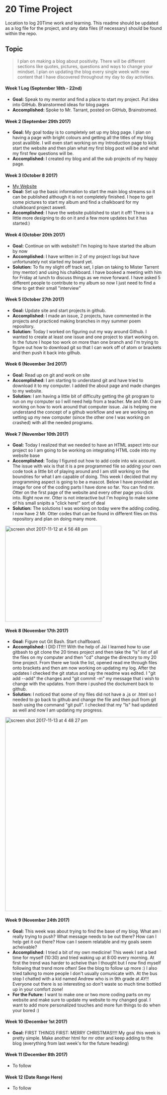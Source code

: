 # 20 Time Project
Location to log 20Time work and learning.  This readme should be updated as a log file for the project, and any data files (if necessary) should be found within the repo.  
  
## Topic
>I plan on making a blog about positivity. There will be different sections like quotes, pictures, questions and ways to change your mindset.
>I plan on updating the blog every single week with new content that I have discovered throughout my day to day activities. 

#### Week 1 Log (September 18th - 22nd)
* **Goal:** Speak to my mentor and find a place to start my project. Put idea into GitHub. Brainstormed ideas for blog pages
* **Accomplished:** Spoke to Mr. Tarrant, posted on GitHub, Brainstromed.

#### Week 2 (September 29th 2017)
* **Goal:** My goal today is to completely set up my blog page. I plan on having a page with bright colours and getting all the titles of my blog post availible. I will even start working on my Introduction page to kick start the website and then plan what my first blog post will be and what my first few questions will be.
* **Accomplished:** I created my blog and all the sub projects of my happy page. 

#### Week 3 (October 8 2017)
* [My Website](https://sbake15.wixsite.com/happypage)
* **Goal:** Set up the basic information to start the main blog streams so it can be published although it is not completely finished. I hope to get some pictures to start my album and find a chalkboard for my chalkboard project aswell. 
* **Accomplished:** I have the website published to start it off! There is a little more designing to do on it and a few more updates but it has started:) 

#### Week 4 (October 20th 2017)
* **Goal:** Continue on with website!! I'm hoping to have started the album by now
* **Accomplished:** I have written in 2 of my project logs but have unfortunately not started my board yet. 
* **Solution:** To fix my slight off track set, I plan on taking to Mister Tarrent (my mentor) and using his chalkboard. I have booked a meeting with him for Friday at lunch to discuss things as we move forward. I have asked 5 different people to contribute to my album so now I just need to find a time to get their small "interview"

#### Week 5 (October 27th 2017)
* **Goal:** Update site and start projects in github.
* **Accomplished:** I made an issue, 2 projects, have commented in the projects and practiced making branches in myy summer poem repository.
* **Solution:** Today I worked on figuring out my way around Github. I wanted to create at least one issue and one project to start working on. In the future I hope too work on more than one branch and I'm trying to figure out how to download git  so that I can work off of atom or brackets and then push it back into github.

#### Week 6 (November 3rd 2017)
* **Goal:** Read up on git and work on site
* **Accomplished:** I am starting to understand git and have tried to download it to my computer. I added the about page and made changes to my website.
* **Solution:** I am having a little bit of difficulty getting the git program to run on my computer so I will need help from a teacher. Me and Mr. O are working on how to work around that computer issue. Jai is helping me understand the concept of a github workflow and we are working on setting up my new computer (since the other one I was working on crashed) with all the needed programs. 

#### Week 7 (November 10th 2017)
* **Goal:** Today I realized that we needed to have an HTML aspect into our project so I am going to be working on integrating HTML code into my website base
* **Accomplished:** Today I figured out how to add code into wix account. The issue with wix is that it is a pre programmed file so adding your own code took a little bit of playing around and I am still working on the boundries for what I am capable of doing. This week I decided that my programming aspect is going to be a mascot. Below I have provided an image for one of the coding parts I have done so far. You can find mr. Otter on the first page of the website and every other page you click into. Right now mr. Otter is not interactive but I'm hoping to make some of his small snipits a "click here!" sort of deal
* **Solution:** The solutions I was working on today were the adding coding. I now have 2 Mr. Otter codes that can be found in different files on this repository and plan on doing many more.  

<img width="309" alt="screen shot 2017-11-12 at 4 56 48 pm" src="https://user-images.githubusercontent.com/31697395/32703889-8b3ae858-c7ca-11e7-8896-d864622582b6.png">  

#### Week 8 (November 17th 2017)
* **Goal:** Figure out Git Bash. Start chalfboard.
* **Accomplished:** I DID IT!!!! With the help of Jai I learned how to use gitbash to git clone the 20 times project and then take the "ls" list of all the files on my computer and then "cd" change the directory to my 20 time project. From there we took the list, opened read me through files onto brackets and then am now working on updating my log. After the updates I checked the git status and say the readme was edited. I "git add --add" the changes and "git commit -m" my message that i wish to change with the updates. from there i pushed the doctument back to github.
* **Solution:** I noticed that some of my files did not have a .js or .html so I needed to go back to github and change the file and then pull from git bash using the command "git pull". I checked that my  "ls" had updated as well and now I am updating my progress.
<img width="625" alt="screen shot 2017-11-13 at 4 48 27 pm" src="https://user-images.githubusercontent.com/31697395/32751079-8af3d0f8-c892-11e7-84d6-e227e8110bc5.png">

#### Week 9 (November 24th 2017)
* **Goal:** This week was about trying to find the base of my blog. What am I really trying to push? What message needs to be out there? How can I help get it out there? How can I seeem relatable and my goals seem acheivable?
* **Accomplished:** I tried a bit of my own medicine! This week I set a bed time for myself (10:30) and tried waking up at 8:00 every morning. At first the trend was harder to acheive than I thought but I now find myself following that trend more often! See the blog to follow up more :) I also tried talking to more people I don't usually comunicate with. At the bus stop I chatted with a kid named Andrew who is in 9th grade at AY!! Everyone out there is so interesting so don't waste so much time bottled up in your comfort zone!
* **For the Future:** I want to make one or two more coding parts on my website and make sure to update my website to my changed goal. I want to add more personalized touches and more fun things to do when your bored :)

#### Week 10 (December 1st 2017)
* **Goal:** FIRST THINGS FIRST: MERRY CHRISTMAS!!!! My goal this week is pretty simple. Make another html for mr otter and keep adding to the blog (everything from last week's for the future heading)

#### Week 11 (December 8th 2017)
* To follow

#### Week 12 (Date Range Here)
* To follow
